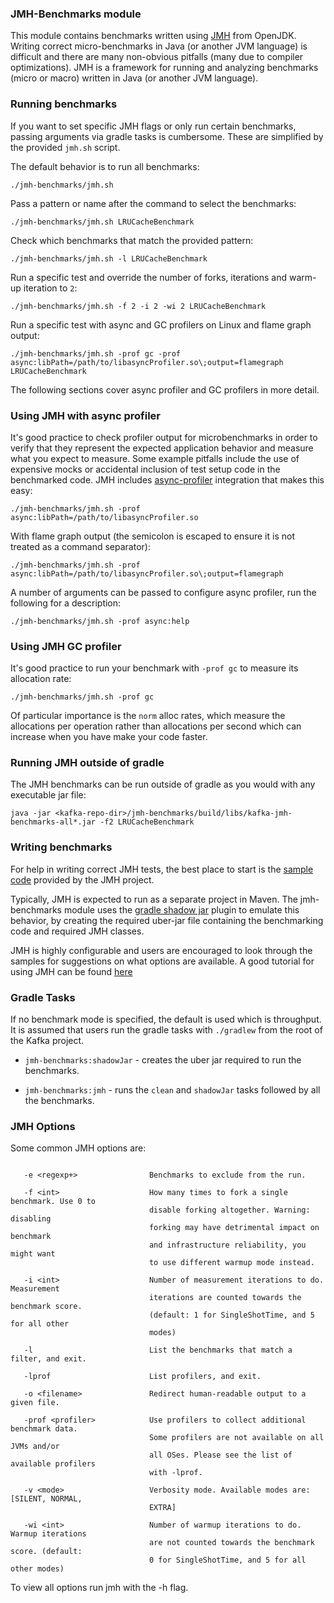 ### JMH-Benchmarks module

This module contains benchmarks written using [JMH](https://openjdk.java.net/projects/code-tools/jmh/) from OpenJDK.
Writing correct micro-benchmarks in Java (or another JVM language) is difficult and there are many non-obvious pitfalls (many
due to compiler optimizations). JMH is a framework for running and analyzing benchmarks (micro or macro) written in Java (or
another JVM language).

### Running benchmarks

If you want to set specific JMH flags or only run certain benchmarks, passing arguments via
gradle tasks is cumbersome. These are simplified by the provided `jmh.sh` script.

The default behavior is to run all benchmarks:

    ./jmh-benchmarks/jmh.sh
    
Pass a pattern or name after the command to select the benchmarks:

    ./jmh-benchmarks/jmh.sh LRUCacheBenchmark

Check which benchmarks that match the provided pattern:

    ./jmh-benchmarks/jmh.sh -l LRUCacheBenchmark

Run a specific test and override the number of forks, iterations and warm-up iteration to `2`:

    ./jmh-benchmarks/jmh.sh -f 2 -i 2 -wi 2 LRUCacheBenchmark

Run a specific test with async and GC profilers on Linux and flame graph output:

    ./jmh-benchmarks/jmh.sh -prof gc -prof async:libPath=/path/to/libasyncProfiler.so\;output=flamegraph LRUCacheBenchmark

The following sections cover async profiler and GC profilers in more detail.

### Using JMH with async profiler

It's good practice to check profiler output for microbenchmarks in order to verify that they represent the expected
application behavior and measure what you expect to measure. Some example pitfalls include the use of expensive mocks
or accidental inclusion of test setup code in the benchmarked code. JMH includes
[async-profiler](https://github.com/jvm-profiling-tools/async-profiler) integration that makes this easy:

    ./jmh-benchmarks/jmh.sh -prof async:libPath=/path/to/libasyncProfiler.so

With flame graph output (the semicolon is escaped to ensure it is not treated as a command separator):

    ./jmh-benchmarks/jmh.sh -prof async:libPath=/path/to/libasyncProfiler.so\;output=flamegraph

A number of arguments can be passed to configure async profiler, run the following for a description:

    ./jmh-benchmarks/jmh.sh -prof async:help

### Using JMH GC profiler

It's good practice to run your benchmark with `-prof gc` to measure its allocation rate:

    ./jmh-benchmarks/jmh.sh -prof gc

Of particular importance is the `norm` alloc rates, which measure the allocations per operation rather than allocations
per second which can increase when you have make your code faster.

### Running JMH outside of gradle

The JMH benchmarks can be run outside of gradle as you would with any executable jar file:

    java -jar <kafka-repo-dir>/jmh-benchmarks/build/libs/kafka-jmh-benchmarks-all*.jar -f2 LRUCacheBenchmark

### Writing benchmarks

For help in writing correct JMH tests, the best place to start is the [sample code](https://hg.openjdk.java.net/code-tools/jmh/file/tip/jmh-samples/src/main/java/org/openjdk/jmh/samples/) provided
by the JMH project.

Typically, JMH is expected to run as a separate project in Maven. The jmh-benchmarks module uses
the [gradle shadow jar](https://github.com/johnrengelman/shadow) plugin to emulate this behavior, by creating the required
uber-jar file containing the benchmarking code and required JMH classes.  

JMH is highly configurable and users are encouraged to look through the samples for suggestions
on what options are available. A good tutorial for using JMH can be found [here](http://tutorials.jenkov.com/java-performance/jmh.html#return-value-from-benchmark-method)

### Gradle Tasks

If no benchmark mode is specified, the default is used which is throughput. It is assumed that users run
the gradle tasks with `./gradlew` from the root of the Kafka project.

* `jmh-benchmarks:shadowJar` - creates the uber jar required to run the benchmarks.

* `jmh-benchmarks:jmh` - runs the `clean` and `shadowJar` tasks followed by all the benchmarks.

### JMH Options
Some common JMH options are:

```text

   -e <regexp+>                Benchmarks to exclude from the run. 

   -f <int>                    How many times to fork a single benchmark. Use 0 to 
                               disable forking altogether. Warning: disabling 
                               forking may have detrimental impact on benchmark 
                               and infrastructure reliability, you might want 
                               to use different warmup mode instead.

   -i <int>                    Number of measurement iterations to do. Measurement
                               iterations are counted towards the benchmark score.
                               (default: 1 for SingleShotTime, and 5 for all other
                               modes)

   -l                          List the benchmarks that match a filter, and exit.

   -lprof                      List profilers, and exit.

   -o <filename>               Redirect human-readable output to a given file. 

   -prof <profiler>            Use profilers to collect additional benchmark data. 
                               Some profilers are not available on all JVMs and/or 
                               all OSes. Please see the list of available profilers 
                               with -lprof.

   -v <mode>                   Verbosity mode. Available modes are: [SILENT, NORMAL,
                               EXTRA]

   -wi <int>                   Number of warmup iterations to do. Warmup iterations
                               are not counted towards the benchmark score. (default:
                               0 for SingleShotTime, and 5 for all other modes)
```

To view all options run jmh with the -h flag. 
